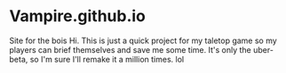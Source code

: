 # Vampire.github.io
Site for the bois
Hi.
This is just a quick project for my taletop game so my players can brief themselves and save me some time.
It's only the uber-beta, so I'm sure I'll remake it a million times. lol
